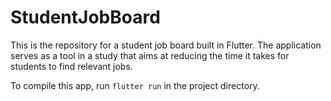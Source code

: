 # StudentJobBoard
This is the repository for a student job board built in Flutter.
The application serves as a tool in a study that aims at reducing the time it takes for students to find relevant jobs.

To compile this app, run `flutter run` in the project directory.
